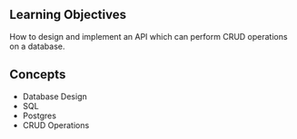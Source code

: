 ## Learning Objectives

How to design and implement an API which can perform CRUD operations on a database.

## Concepts

* Database Design
* SQL
* Postgres
* CRUD Operations